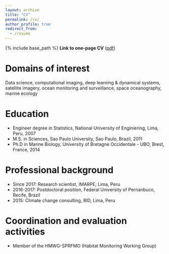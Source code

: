 ```yaml
---
layout: archive
title: "CV"
permalink: /cv/
author_profile: true
redirect_from:
  - /resume
---
```


{% include base_path %}
**Link to one-page CV** (<a href="https://danielgrados.github.io/files/c_DanielGrados.pdf">pdf</a>)

Domains of interest
======
Data science, computational imaging, deep learning & dynamical systems, satellite imagery, ocean monitoring and surveillance, space oceanography, marine ecology

Education
======
* Engineer degree in Statistics, National University of Enginiering, Lima, Peru, 2007
* M.S. in Sciences, Sao Paulo University, Sao Paulo, Brazil, 2011
* Ph.D in Marine Biology, University of Bretagne Occidentale - UBO, Brest, France, 2014

Professional background
======
* Since 2017: Research scientist, IMARPE; Lima, Peru
* 2016-2017: Postdoctoral position, Federal University of Pernanbuco, Recife, Brazil 
* 2015: Climate change consulting, BID, Lima, Peru

Coordination and evaluation activities
======
*	Member of the HMWG-SPRFMO (Habitat Monitoring Working Group)


<!--- Publications
======
  <ul>{% for post in site.publications %}
    {% include archive-single-cv.html %}
  {% endfor %}</ul>
  
Talks
======
  <ul>{% for post in site.talks %}
    {% include archive-single-talk-cv.html %}
  {% endfor %}</ul>
  
Teaching
======
  <ul>{% for post in site.teaching %}
    {% include archive-single-cv.html %}
  {% endfor %}</ul>
  --> 
